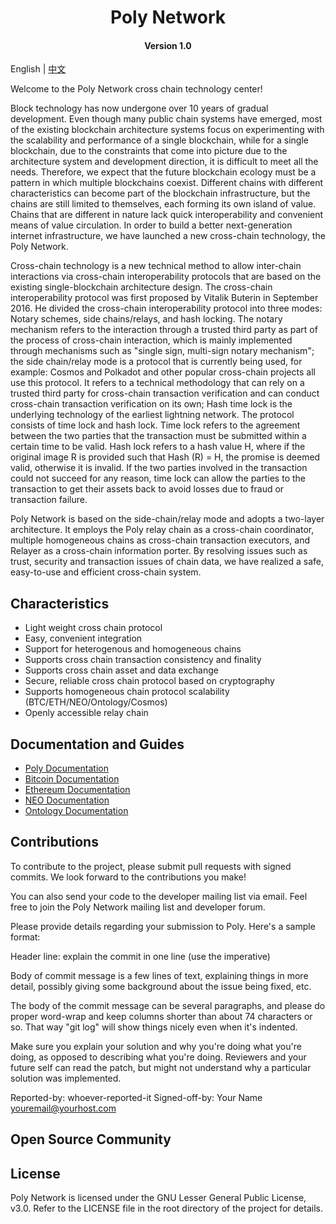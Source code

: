 <h1 align="center">Poly Network</h1>
<h4 align="center">Version 1.0 </h4>

English | [中文](README_CN.md)

Welcome to the Poly Network cross chain technology center!

Block technology has now undergone over 10 years of gradual development. Even though many public chain systems have emerged, most of the existing blockchain architecture systems focus on experimenting with the scalability and performance of a single blockchain, while for a single blockchain, due to the constraints that come into picture due to the architecture system and development direction, it is difficult to meet all the needs. Therefore, we expect that the future blockchain ecology must be a pattern in which multiple blockchains coexist. Different chains with different characteristics can become part of the blockchain infrastructure, but the chains are still limited to themselves, each forming its own island of value. Chains that are different in nature lack quick interoperability and convenient means of value circulation. In order to build a better next-generation internet infrastructure, we have launched a new cross-chain technology, the Poly Network.

Cross-chain technology is a new technical method to allow inter-chain interactions via cross-chain interoperability protocols that are based on the existing single-blockchain architecture design. The cross-chain interoperability protocol was first proposed by Vitalik Buterin in September 2016. He divided the cross-chain interoperability protocol into three modes: Notary schemes, side chains/relays, and hash locking. The notary mechanism refers to the interaction through a trusted third party as part of the process of cross-chain interaction, which is mainly implemented through mechanisms such as "single sign, multi-sign notary mechanism"; the side chain/relay mode is a protocol that is currently being used, for example: Cosmos and Polkadot and other popular cross-chain projects all use this protocol. It refers to a technical methodology that can rely on a trusted third party for cross-chain transaction verification and can conduct cross-chain transaction verification on its own; Hash time lock is the underlying technology of the earliest lightning network. The protocol consists of time lock and hash lock. Time lock refers to the agreement between the two parties that the transaction must be submitted within a certain time to be valid. Hash lock refers to a hash value H, where if the original image R is provided such that Hash (R) = H, the promise is deemed valid, otherwise it is invalid. If the two parties involved in the transaction could not succeed for any reason, time lock can allow the parties to the transaction to get their assets back to avoid losses due to fraud or transaction failure.

Poly Network is based on the side-chain/relay mode and adopts a two-layer architecture. It employs the Poly relay chain as a cross-chain coordinator, multiple homogeneous chains as cross-chain transaction executors, and Relayer as a cross-chain information porter. By resolving issues such as trust, security and transaction issues of chain data, we have realized a safe, easy-to-use and efficient cross-chain system.

## Characteristics

* Light weight cross chain protocol
* Easy, convenient integration
* Support for heterogenous and homogeneous chains
* Supports cross chain transaction consistency and finality
* Supports cross chain asset and data exchange
* Secure, reliable cross chain protocol based on cryptography
* Supports homogeneous chain protocol scalability (BTC/ETH/NEO/Ontology/Cosmos)
* Openly accessible relay chain 

## Documentation and Guides

* [Poly Documentation](poly/README.md)
* [Bitcoin Documentation](btc/README.md)
* [Ethereum Documentation](eth/README.md)
* [NEO Documentation](neo/README.md)
* [Ontology Documentation](ont/README.md)

## Contributions

To contribute to the project, please submit pull requests with signed commits. We look forward to the contributions you make!

You can also send your code to the developer mailing list via email. Feel free to join the Poly Network mailing list and developer forum.

Please provide details regarding your submission to Poly. Here's a sample format:

  Header line: explain the commit in one line (use the imperative)

  Body of commit message is a few lines of text, explaining things
  in more detail, possibly giving some background about the issue
  being fixed, etc.

  The body of the commit message can be several paragraphs, and
  please do proper word-wrap and keep columns shorter than about
  74 characters or so. That way "git log" will show things
  nicely even when it's indented.

  Make sure you explain your solution and why you're doing what you're
  doing, as opposed to describing what you're doing. Reviewers and your
  future self can read the patch, but might not understand why a
  particular solution was implemented.

  Reported-by: whoever-reported-it
  Signed-off-by: Your Name <youremail@yourhost.com>

## Open Source Community

## License

Poly Network is licensed under the GNU Lesser General Public License, v3.0. Refer to the LICENSE file in the root directory of the project for details.
